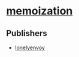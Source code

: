 # [memoization](https://pypi.org/project/memoization)



## Publishers
- [lonelyenvoy](https://pypi.org/user/lonelyenvoy)

